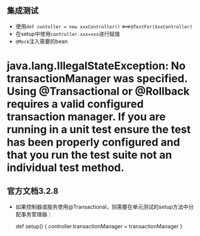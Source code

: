 ## 集成测试
* 使用`def contoller = new xxxController()` <==>`@TestFor(XxxController)` 
* 在setup中使用`controller.xxx=xxx`进行赋值
* `@Mock`注入需要的bean

# java.lang.IllegalStateException: No transactionManager was specified. Using @Transactional or @Rollback requires a valid configured transaction manager. If you are running in a unit test ensure the test has been properly configured and that you run the test suite not an individual test method.

## 官方文档3.2.8
* 如果控制器或服务使用@Transactional，则需要在单元测试的setup方法中分配事务管理器：


    def setup() {
        controller.transactionManager = transactionManager
    }